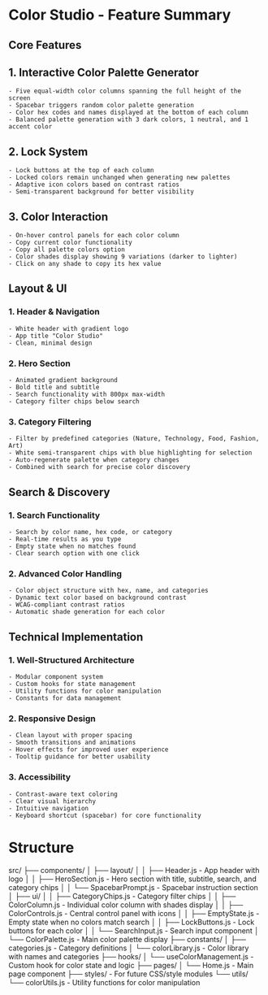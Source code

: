 # Color Studio - Feature Summary

## Core Features
  ## 1. Interactive Color Palette Generator
    - Five equal-width color columns spanning the full height of the screen
    - Spacebar triggers random color palette generation
    - Color hex codes and names displayed at the bottom of each column
    - Balanced palette generation with 3 dark colors, 1 neutral, and 1 accent color
  ## 2. Lock System
    - Lock buttons at the top of each column
    - Locked colors remain unchanged when generating new palettes
    - Adaptive icon colors based on contrast ratios
    - Semi-transparent background for better visibility
  ## 3. Color Interaction
    - On-hover control panels for each color column
    - Copy current color functionality
    - Copy all palette colors option
    - Color shades display showing 9 variations (darker to lighter)
    - Click on any shade to copy its hex value

## Layout & UI

  ### 1. Header & Navigation
    - White header with gradient logo
    - App title "Color Studio"
    - Clean, minimal design
  ### 2. Hero Section
    - Animated gradient background
    - Bold title and subtitle
    - Search functionality with 800px max-width
    - Category filter chips below search
  ### 3. Category Filtering
    - Filter by predefined categories (Nature, Technology, Food, Fashion, Art)
    - White semi-transparent chips with blue highlighting for selection
    - Auto-regenerate palette when category changes
    - Combined with search for precise color discovery

## Search & Discovery

  ### 1. Search Functionality
    - Search by color name, hex code, or category
    - Real-time results as you type
    - Empty state when no matches found
    - Clear search option with one click
  ### 2. Advanced Color Handling
    - Color object structure with hex, name, and categories
    - Dynamic text color based on background contrast
    - WCAG-compliant contrast ratios
    - Automatic shade generation for each color

## Technical Implementation

  ### 1. Well-Structured Architecture
    - Modular component system
    - Custom hooks for state management
    - Utility functions for color manipulation
    - Constants for data management
  ### 2. Responsive Design
    - Clean layout with proper spacing
    - Smooth transitions and animations
    - Hover effects for improved user experience
    - Tooltip guidance for better usability
  ### 3. Accessibility
    - Contrast-aware text coloring
    - Clear visual hierarchy
    - Intuitive navigation
    - Keyboard shortcut (spacebar) for core functionality

# Structure

src/
├── components/
│   ├── layout/
│   │   ├── Header.js         - App header with logo
│   │   ├── HeroSection.js    - Hero section with title, subtitle, search, and category chips
│   │   └── SpacebarPrompt.js - Spacebar instruction section
│   ├── ui/
│   │   ├── CategoryChips.js  - Category filter chips
│   │   ├── ColorColumn.js    - Individual color column with shades display
│   │   ├── ColorControls.js  - Central control panel with icons
│   │   ├── EmptyState.js     - Empty state when no colors match search
│   │   ├── LockButtons.js    - Lock buttons for each color
│   │   └── SearchInput.js    - Search input component
│   └── ColorPalette.js       - Main color palette display
├── constants/
│   ├── categories.js         - Category definitions
│   └── colorLibrary.js       - Color library with names and categories
├── hooks/
│   └── useColorManagement.js - Custom hook for color state and logic
├── pages/
│   └── Home.js               - Main page component
├── styles/                   - For future CSS/style modules
└── utils/
    └── colorUtils.js         - Utility functions for color manipulation
